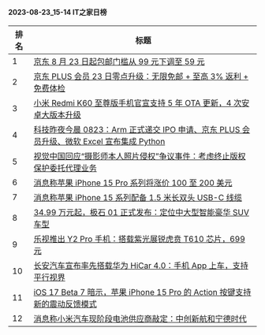 #### 2023-08-23_15-14  IT之家日榜

| 排名 | 标题|
| --- | ---|
| 1 | [京东 8 月 23 日起包邮门槛从 99 元下调至 59 元](https://www.ithome.com/0/714/079.htm) |
| 2 | [京东 PLUS 会员 23 日零点升级：无限免邮 + 至高 3% 返利 + 免费体检](https://www.ithome.com/0/714/117.htm) |
| 3 | [小米 Redmi K60 至尊版手机官宣支持 5 年 OTA 更新，4 次安卓大版本升级](https://www.ithome.com/0/714/009.htm) |
| 4 | [科技昨夜今晨 0823：Arm 正式递交 IPO 申请、京东 PLUS 会员升级、微软 Excel 宣布集成 Python](https://www.ithome.com/0/714/212.htm) |
| 5 | [视觉中国回应“摄影师本人照片侵权”争议事件：考虑终止版权保护委托代理业务](https://www.ithome.com/0/714/226.htm) |
| 6 | [消息称苹果 iPhone 15 Pro 系列将涨价 100 至 200 美元](https://www.ithome.com/0/714/200.htm) |
| 7 | [消息称苹果 iPhone 15 系列配备 1.5 米长双头 USB-C 线缆](https://www.ithome.com/0/714/160.htm) |
| 8 | [34.99 万元起，极石 01 正式发布：定位中大型智能豪华 SUV 车型](https://www.ithome.com/0/714/129.htm) |
| 9 | [乐视推出 Y2 Pro 手机：搭载紫光展锐虎贲 T610 芯片，699 元](https://www.ithome.com/0/714/142.htm) |
| 10 | [长安汽车宣布率先搭载华为 HiCar 4.0：手机 App 上车，支持平行视界](https://www.ithome.com/0/714/244.htm) |
| 11 | [iOS 17 Beta 7 暗示，苹果 iPhone 15 Pro 的 Action 按键支持新的震动反馈模式](https://www.ithome.com/0/714/202.htm) |
| 12 | [消息称小米汽车现阶段电池供应商敲定：中创新航和宁德时代](https://www.ithome.com/0/714/036.htm) |
